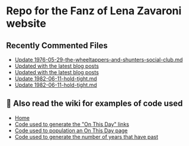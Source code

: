 # Repo for the Fanz of Lena Zavaroni website

## Recently Commented Files
<!-- BLOG-POST-LIST:START -->
- [Update 1976-05-29-the-wheeltappers-and-shunters-social-club.md](https://github.com/FanzOfLenaZavaroni/fanzoflenazavaroni.github.io/commit/ee450991bbb65fc36873237c101df6f4a7a65b8a)
- [Updated with the latest blog posts](https://github.com/FanzOfLenaZavaroni/fanzoflenazavaroni.github.io/commit/e04709186cd56f8c473cc79bcf2e62c1ad1fbb5a)
- [Updated with the latest blog posts](https://github.com/FanzOfLenaZavaroni/fanzoflenazavaroni.github.io/commit/b582c78d0ccd61bfb6bd5c601255bddcf5b48306)
- [Update 1982-06-11-hold-tight.md](https://github.com/FanzOfLenaZavaroni/fanzoflenazavaroni.github.io/commit/13f6926db291682b6308ca65e3c1aa1217cb7197)
- [Update 1982-06-11-hold-tight.md](https://github.com/FanzOfLenaZavaroni/fanzoflenazavaroni.github.io/commit/f69835e009c2c0a65f334a101431bec15ae3d3a5)
<!-- BLOG-POST-LIST:END -->

## :notebook: Also read the wiki for examples of code used
* [Home](https://github.com/FanzOfLenaZavaroni/fanzoflenazavaroni.github.io/wiki)
* [Code used to generate the "On This Day" links](https://github.com/FanzOfLenaZavaroni/fanzoflenazavaroni.github.io/wiki/On-This-Day-Code)
* [Code used to population an On This Day page](https://github.com/FanzOfLenaZavaroni/fanzoflenazavaroni.github.io/wiki/Code-used-to-population-an-On-This-Day-page)
* [Code used to generate the number of years that have past](https://github.com/FanzOfLenaZavaroni/fanzoflenazavaroni.github.io/wiki/Number-of-years-gone-by-code)
